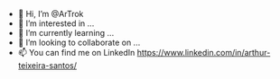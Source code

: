 - 👋 Hi, I’m @ArTrok
- 👀 I’m interested in ...
- 🌱 I’m currently learning ...
- 💞️ I’m looking to collaborate on ...
- 📫 You can find me on LinkedIn https://www.linkedin.com/in/arthur-teixeira-santos/

<!---
ArTrok/ArTrok is a ✨ special ✨ repository because its `README.md` (this file) appears on your GitHub profile.
You can click the Preview link to take a look at your changes.
--->
